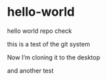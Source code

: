 # hello-world
hello world repo check

this is a test of the git system 

Now I’m cloning it to the desktop
 
and another test